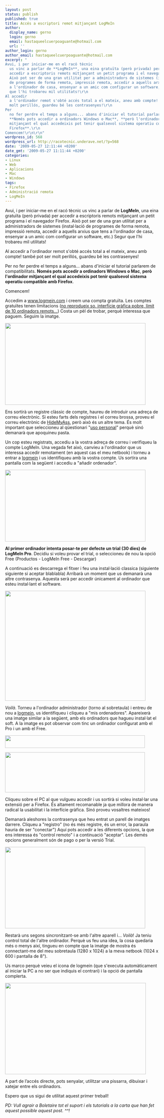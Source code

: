 ```yaml
---
layout: post
status: publish
published: true
title: Accés a escriptori remot mitjançant LogMeIn
author:
  display_name: gerno
  login: gerno
  email: hastaqueelcuerpoaguante@hotmail.com
  url: ''
author_login: gerno
author_email: hastaqueelcuerpoaguante@hotmail.com
excerpt: "
Avui, i per iniciar-me en el racó tècnic
  us vinc a parlar de **LogMeIn**, una eina gratuïta (però privada) per
  accedir a escriptoris remots mitjançant un petit programa i el navegador Firefox.
  Això pot ser de una gran utilitat per a administradors de sistemes (instal·lació
  de programes de forma remota, impressió remota, accedir a aquells arxius que tens
  a l'ordinador de casa, ensenyar a un amic com configurar un software, etc.) Segur
  que l'hi trobareu mil utilitats!\r\n
Al accedir
  a l'ordinador remot s'obté accés total a el mateix, aneu amb compte! també pot ser
  molt perillós, guardeu bé les contrasenyes!\r\n
Per
  no fer perdre el temps a alguns... abans d'iniciar el tutorial parlarem de compatibilitats.
  **Només pots accedir a ordinadors Windows o Mac**, **però l'ordinador
  mitjançant el qual accedeixis pot tenir qualsevol sistema operatiu compatible amb
  Firefox**.\r\n
Comencem!\r\n\r\n"
wordpress_id: 568
wordpress_url: http://racotecnic.underave.net/?p=568
date: '2009-05-27 12:11:44 +0200'
date_gmt: '2009-05-27 11:11:44 +0200'
categories:
- Linux
- Web
- Aplicacions
- Mac
- Windows
tags:
- Firefox
- Administració remota
- LogMeIn
---
```


Avui, i per iniciar-me en el racó tècnic us vinc a parlar de **LogMeIn**, una eina gratuïta (però privada) per accedir a escriptoris remots mitjançant un petit programa i el navegador Firefox. Això pot ser de una gran utilitat per a administradors de sistemes (instal·lació de programes de forma remota, impressió remota, accedir a aquells arxius que tens a l'ordinador de casa, ensenyar a un amic com configurar un software, etc.) Segur que l'hi trobareu mil utilitats!

Al accedir a l'ordinador remot s'obté accés total a el mateix, aneu amb compte! també pot ser molt perillós, guardeu bé les contrasenyes!

Per no fer perdre el temps a alguns... abans d'iniciar el tutorial parlarem de compatibilitats. **Només pots accedir a ordinadors Windows o Mac**, **però l'ordinador mitjançant el qual accedeixis pot tenir qualsevol sistema operatiu compatible amb Firefox**.

Comencem!

<a id="more"></a><a id="more-568"></a>

Accedim a <a href="http://www.logmein.com" target="_self">www.logmein.com</a> i creem una compta gratuïta. Les comptes gratuïtes tenen limitacions (<span style="text-decoration: underline;">no reprodueix so, interfície gràfica pobre, límit de 10 ordinadors remots...</span>) Costa un pèl de trobar, perquè interessa que paguem. Seguim la imatge.

<a href="http://img34.imageshack.us/img34/1451/90815465.jpg" target="_blank"><img class="aligncenter" src="http://img34.imageshack.us/img34/1451/90815465.jpg" border="0" alt="" width="460" height="267" /></a>

Ens sortirà un registre clàssic de compte, haureu de introduir una adreça de correu electrònic. Si esteu farts dels registres i el correu brossa, proveu el correu electrònic de <a href="http://www.hidemyass.com/anonymous-email/">HideMyAss</a>, però això és un altre tema. És molt important que seleccioneu al qüestionari "<span style="text-decoration: underline;">uso personal</span>" perquè sinó demanarà que apoquineu pasta.

Un cop esteu registrats, accediu a la vostra adreça de correu i verifiqueu la compte LogMeIn. Una vegada fet això, canvieu  a l'ordinador que us interessa accedir remotament (en aquest cas el meu netbook) i torneu a entrar a <a href="http://www.logmein.com">logmein</a> i us identifiqueu amb la vostra compte. Us sortira una pantalla com la següent i accediu a "añadir ordenador".

<a href="http://img223.imageshack.us/img223/3465/19757224.jpg" target="_blank"><img class="aligncenter" src="http://img223.imageshack.us/img223/3465/19757224.jpg" border="0" alt="" width="460" height="234" /></a>

**Al primer ordinador intenta posar-te per defecte un trial (30 dies) de LogMeIn Pro**. Decidiu si voleu provar el trial, o seleccioneu de nou la opció Free (Productos - LogMeIn Free - Descargar)

A continuació es descarrega el fitxer i feu una instal·lació classica (siguiente siguiente si aceptar blablabla) Arribarà un moment que us demanarà una altre contrasenya. Aquesta serà per accedir únicament al ordinador que esteu instal·lant el software.

<a href="http://img132.imageshack.us/img132/7237/15346245.jpg" target="_blank"><img class="aligncenter" src="http://img132.imageshack.us/img132/7237/15346245.jpg" border="0" alt="" width="460" height="359" /></a>

<em>Voilà</em>. Torneu a l'ordinador administrador (torno al sobretaula) i entreu de nou a <a href="http://www.logmein.com">logmein</a>, us identifiqueu i cliqueu a "mis ordenadores". Apareixerà una imatge similar a la següent, amb els ordinadors que hagueu instal·lat el soft. A la imatge es pot observar com tinc un ordinador configurat amb el Pro i un amb el Free.

<a href="//img30.imageshack.us/img30/7266/91855541.jpg" target="_blank"><img class="aligncenter" src="http://img30.imageshack.us/img30/7266/91855541.jpg" border="0" alt="" width="458" height="41" /></a>

<a href="http://img34.imageshack.us/img34/4143/79116469.jpg" target="_blank"><img class="aligncenter" src="http://img34.imageshack.us/img34/4143/79116469.jpg" border="0" alt="" width="458" height="131" /></a>

Cliqueu sobre el PC al que vulgueu accedir i us sortirà si voleu instal·lar una extensió per a Firefox. És altament recomanable ja que millora de manera radical la usabilitat i la interfície gràfica. Sinó proveu vosaltres mateixos!

Demanarà aleshores la contrasenya que heu entrat un parell de imatges darrere. Cliqueu a "registro" (no és més registre, és un error, la paraula hauria de ser "conectar") Aquí pots accedir a les diferents opcions, la que ens interessa és "control remoto" i a continuació "aceptar". Les demés opcions generalment són de pago o per la versió Trial.

<a href="http://img37.imageshack.us/img37/9258/29796334.jpg" target="_blank"><img class="aligncenter" src="http://img37.imageshack.us/img37/9258/29796334.jpg" border="0" alt="" width="459" height="266" /></a>

Restarà uns segons sincronitzant-se amb l'altre aparell i... <em>Voilà</em>! Ja teniu control total de l'altre ordinador. Perquè us feu una idea, la cosa quedaria més o menys així, tingueu en compte que la imatge de mostra és connectant-me del meu sobretaula (1280 x 1024) a la meva netbook (1024 x 600 i pantalla de 8").

Us marco perquè veieu el icona de logmein (que s'executa automàticament al iniciar la PC a no ser que indiquis el contrari) i la opció de pantalla complerta.

<a href="http://img39.imageshack.us/img39/4904/58393454.jpg" target="_blank"><img class="aligncenter" src="http://img39.imageshack.us/img39/4904/58393454.jpg" alt="" width="461" height="298" /></a>

A part de l’accés directe, pots senyalar, utilitzar una pissarra, dibuixar i xatejar entre els ordinadors.

Espero que us sigui de utilitat aquest primer treball!

<em>PD: Vull agrair a Boletaire tot el suport i els tutorials a la carta que han fet aquest possible aquest post. ^^!</em>

